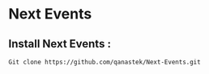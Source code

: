 # Next Events

## Install Next Events :

```bash
Git clone https://github.com/qanastek/Next-Events.git
```
